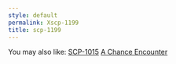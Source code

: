 ```yaml
---
style: default
permalink: Xscp-1199
title: scp-1199
---
```

You may also like:
[SCP-1015](http://scp-wiki.net/scp-1015)
[A Chance Encounter](http://scp-wiki.net/a-chance-encounter)
